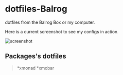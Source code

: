 dotfiles-Balrog
===============

dotfiles from the Balrog Box or my computer.


Here is a current screenshot to see my configs in action. 

![screenshot](http://cap.sprunge.us/carharttjimmy)

Packages's dotfiles
----------------------------
>*xmonad
>*xmobar
